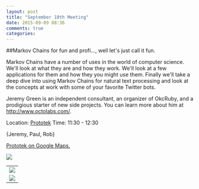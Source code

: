 ```yaml
---
layout: post
title: "September 10th Meeting"
date: 2015-09-09 08:36
comments: true
categories: 
---
```


##Markov Chains for fun and profi..., well let's just call it fun.

Markov Chains have a number of uses in the world of computer science.
We'll look at what they are and how they work. We'll look at a few
applications for them and how they you might use them. Finally we'll
take a deep dive into using Markov Chains for natural text processing and
look at the concepts at work with some of your favorite Twitter bots.

Jeremy Green is an independent consultant, an organizer of OkcRuby, and
a prodigious starter of new side projects. You can learn more about him
at <http://www.octolabs.com/>.

Location: [Prototek][prototek]
Time: 11:30 - 12:30

{Jeremy, Paul, Rob}

<a href="https://www.google.com/maps/place/401+NW+10th+St/@35.478527,-97.519417,17z/data=!3m1!4b1!4m2!3m1!1s0x87b21733fd30d655:0xce3a1cd9b95c8415">Prototek on Google Maps.</a>

<img src="{{root_url}}/images/prototek_parking.jpg" class="fit">

<table width="550" cellspacing="0" cellpadding="0">
<tr><td colspan="2"><img src="{{ root_url }}/images/sponsors/sponsor-bar.jpg" /></td></tr>
<tr><td><a href="http://www.roberthalf.com/technology/"><img src="{{ root_url }}/images/sponsors/half.jpg" /></a></td>
</tr>
</table>


[prototek]: http://prototekokc.com/
